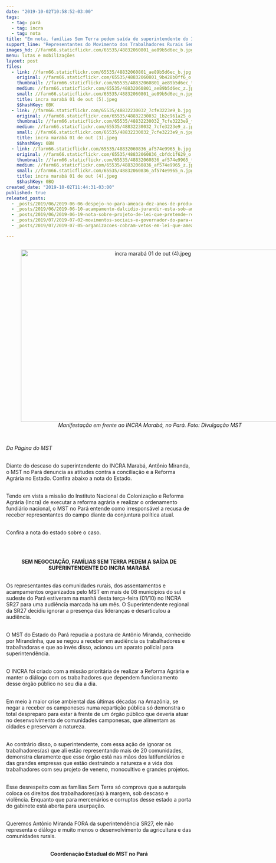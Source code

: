 ```yaml
---
date: "2019-10-02T10:58:52-03:00"
tags:
  - tag: pará
  - tag: incra
  - tag: nota
title: "Em nota, famílias Sem Terra pedem saída de superintendente do INCRA Marabá"
support_line: "Representantes do Movimento dos Trabalhadores Rurais Sem Terra (MST) estiveram na sede da Superintendência do INCRA em Marabá \n\n"
images_hd: //farm66.staticflickr.com/65535/48832060801_ae89b5d6ec_b.jpg
menu: lutas e mobilizações
layout: post
files:
  - link: //farm66.staticflickr.com/65535/48832060801_ae89b5d6ec_b.jpg
    original: //farm66.staticflickr.com/65535/48832060801_9b428b0ff6_o.jpg
    thumbnail: //farm66.staticflickr.com/65535/48832060801_ae89b5d6ec_t.jpg
    medium: //farm66.staticflickr.com/65535/48832060801_ae89b5d6ec_z.jpg
    small: //farm66.staticflickr.com/65535/48832060801_ae89b5d6ec_n.jpg
    title: incra marabá 01 de out (5).jpeg
    $$hashKey: 0BK
  - link: //farm66.staticflickr.com/65535/48832230032_7cfe3223e9_b.jpg
    original: //farm66.staticflickr.com/65535/48832230032_1b2c961a25_o.jpg
    thumbnail: //farm66.staticflickr.com/65535/48832230032_7cfe3223e9_t.jpg
    medium: //farm66.staticflickr.com/65535/48832230032_7cfe3223e9_z.jpg
    small: //farm66.staticflickr.com/65535/48832230032_7cfe3223e9_n.jpg
    title: incra marabá 01 de out (3).jpeg
    $$hashKey: 0BN
  - link: //farm66.staticflickr.com/65535/48832060836_af574e9965_b.jpg
    original: //farm66.staticflickr.com/65535/48832060836_cbfdc1f629_o.jpg
    thumbnail: //farm66.staticflickr.com/65535/48832060836_af574e9965_t.jpg
    medium: //farm66.staticflickr.com/65535/48832060836_af574e9965_z.jpg
    small: //farm66.staticflickr.com/65535/48832060836_af574e9965_n.jpg
    title: incra marabá 01 de out (4).jpeg
    $$hashKey: 0BQ
created_date: "2019-10-02T11:44:31-03:00"
published: true
releated_posts:
  - _posts/2019/06/2019-06-06-despejo-no-para-ameaca-dez-anos-de-producao-de-alimentos-saudaveis.md
  - _posts/2019/06/2019-06-10-acampamento-dalcidio-jurandir-esta-sob-ameaca-de-despejo.md
  - _posts/2019/06/2019-06-19-nota-sobre-projeto-de-lei-que-pretende-regularizar-terras-griladas-no-para.md
  - _posts/2019/07/2019-07-02-movimentos-sociais-e-governador-do-para-debatem-sobre-pl-129-2019.md
  - _posts/2019/07/2019-07-05-organizacoes-cobram-vetos-em-lei-que-ameaca-floresta-paraense.md

---
```

<div style="text-align:center">
<figure class="image" style="display:inline-block"><img alt="incra marabá 01 de out (4).jpeg" height="467" src="//farm66.staticflickr.com/65535/48832060836_af574e9965_b.jpg" width="700" />
<figcaption><em>Manifesta&ccedil;&atilde;o em frente ao INCRA Marab&aacute;, no Par&aacute;. Foto: Divulga&ccedil;&atilde;o MST</em></figcaption>
</figure>
</div>

<p><br />
<em>Da P&aacute;gina do MST</em><br />
&nbsp;</p>

<p>Diante do descaso do superintendente do INCRA Marab&aacute;, Ant&ocirc;nio Miranda, o MST no&nbsp;Par&aacute; denuncia as atitudes contra a concilia&ccedil;&atilde;o e a Reforma Agr&aacute;ria no Estado. Confira abaixo a nota do Estado.<br />
&nbsp;</p>

<p>Tendo em vista a miss&atilde;o do&nbsp;Instituto Nacional de Coloniza&ccedil;&atilde;o e Reforma Agr&aacute;ria (Incra) de executar a reforma agr&aacute;ria e realizar o ordenamento fundi&aacute;rio nacional, o MST no Par&aacute; entende como irrespons&aacute;vel a recusa de receber representantes do campo&nbsp;diante da conjuntura pol&iacute;tica atual.<br />
&nbsp;</p>

<p>Confira a nota do estado sobre o caso.<br />
&nbsp;</p>

<p>&nbsp;</p>

<p style="text-align: center;"><strong>SEM NEGOCIA&Ccedil;&Atilde;O, FAM&Iacute;LIAS SEM TERRA PEDEM A SA&Iacute;DA DE SUPERINTENDENTE DO INCRA MARAB&Aacute;</strong></p>

<p><br />
Os representantes das comunidades rurais, dos assentamentos e acampamentos organizados pelo MST em mais de 08 munic&iacute;pios do sul e sudeste do Par&aacute; estiveram na manh&atilde; desta ter&ccedil;a-feira (01/10) no INCRA SR27 para uma audi&ecirc;ncia marcada h&aacute; um m&ecirc;s. O Superintendente regional da SR27 decidiu ignorar a presen&ccedil;a das lideran&ccedil;as e desarticulou a audi&ecirc;ncia.&nbsp;<br />
&nbsp;</p>

<p>O MST do Estado do Par&aacute; repudia a postura de Ant&ocirc;nio Miranda, conhecido por Mirandinha, que se negou a receber em audi&ecirc;ncia os trabalhadores e trabalhadoras e que ao inv&eacute;s disso, acionou um aparato policial para superintend&ecirc;ncia.<br />
&nbsp;</p>

<p>O INCRA foi criado com a miss&atilde;o priorit&aacute;ria de realizar a Reforma Agr&aacute;ria e manter o di&aacute;logo com os trabalhadores que dependem funcionamento desse &oacute;rg&atilde;o p&uacute;blico no seu dia a dia.&nbsp;<br />
&nbsp;</p>

<p>Em meio &agrave; maior crise ambiental das &uacute;ltimas d&eacute;cadas na Amaz&ocirc;nia, se negar a receber os camponeses numa reparti&ccedil;&atilde;o p&uacute;blica s&oacute; demonstra o total despreparo para estar &agrave; frente de um &oacute;rg&atilde;o p&uacute;blico que deveria atuar no desenvolvimento de comunidades camponesas, que alimentam as cidades e preservam a natureza.<br />
&nbsp;</p>

<p>Ao contr&aacute;rio disso, o superintendente, com essa a&ccedil;&atilde;o de ignorar os trabalhadores(as) que ali est&atilde;o representando mais de 20 comunidades, demonstra claramente que esse &oacute;rg&atilde;o est&aacute; nas m&atilde;os dos latifundi&aacute;rios e das grandes empresas que est&atilde;o destruindo a natureza e a vida dos trabalhadores com seu projeto de veneno, monocultivo e grandes projetos.<br />
&nbsp;</p>

<p>Esse desrespeito com as fam&iacute;lias Sem Terra s&oacute; comprova que a autarquia coloca os direitos dos trabalhadores(as) &agrave; margem, sob descaso e viol&ecirc;ncia. Enquanto que para mercen&aacute;rios e corruptos desse estado a porta do gabinete est&aacute; aberta para usurpa&ccedil;&atilde;o.&nbsp;&nbsp;<br />
&nbsp;</p>

<p>Queremos Ant&ocirc;nio Miranda FORA da superintend&ecirc;ncia SR27, ele n&atilde;o representa o di&aacute;logo e muito menos o desenvolvimento da agricultura e das comunidades rurais.<br />
&nbsp;</p>

<p style="text-align: center;"><strong>Coordena&ccedil;&atilde;o Estadual do MST no Par&aacute;</strong></p>
